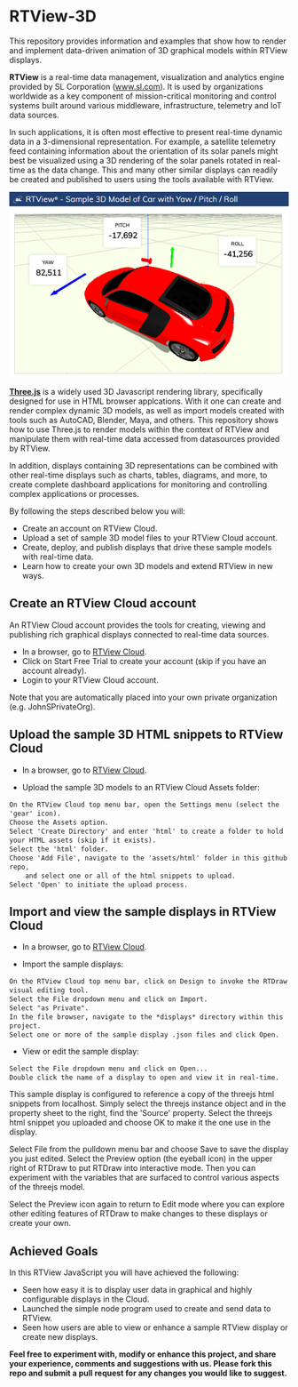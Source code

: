 # RTView-3D

This repository provides information and examples that show how to render and implement data-driven animation of 3D graphical models within RTView displays.   

**RTView** is a real-time data management, visualization and analytics engine provided by SL Corporation (www.sl.com). It is used by organizations worldwide as a key component of mission-critical monitoring and control systems built around various middleware, infrastructure, telemetry and IoT data sources.

In such applications, it is often most effective to present real-time dynamic data in a 3-dimensional representation. For example, a satellite telemetry feed containing information about the orientation of its solar panels might best be visualized using a 3D rendering of the solar panels rotated in real-time as the data change. This and many other similar displays can readily be created and published to users using the tools available with RTView.

![](assets/images/sample-car-3d.png)

**[Three.js](https://threejs.org/)** is a widely used 3D Javascript rendering library, specifically designed for use in HTML browser applcations. With it one can create and render complex dynamic 3D models, as well as import models created with tools such as AutoCAD, Blender, Maya, and others. This repository shows how to use Three.js to render models within the context of RTView and manipulate them with real-time data accessed from datasources provided by RTView.

In addition, displays containing 3D representations can be combined with other real-time displays such as charts, tables, diagrams, and more, to create complete dashboard applications for monitoring and controlling complex applications or processes.

By following the steps described below you will:

* Create an account on RTView Cloud.
* Upload a set of sample 3D model files to your RTView Cloud account.
* Create, deploy, and publish displays that drive these sample models with real-time data.
* Learn how to create your own 3D models and extend RTView in new ways.

## Create an RTView Cloud account
An RTView Cloud account provides the tools for creating, viewing and publishing rich graphical displays connected to real-time data sources.

* In a browser, go to [RTView Cloud](http://rtviewcloud.sl.com/).
* Click on Start Free Trial to create your account (skip if you have an account already).
* Login to your RTView Cloud account.

Note that you are automatically placed into your own private organization (e.g. JohnSPrivateOrg).

## Upload the sample 3D HTML snippets to RTView Cloud

* In a browser, go to [RTView Cloud](http://rtviewcloud.sl.com/).

* Upload the sample 3D models to an RTView Cloud Assets folder: 
```
On the RTView Cloud top menu bar, open the Settings menu (select the 'gear' icon).
Choose the Assets option.
Select 'Create Directory' and enter 'html' to create a folder to hold your HTML assets (skip if it exists).
Select the 'html' folder.
Choose 'Add File', navigate to the 'assets/html' folder in this github repo,
    and select one or all of the html snippets to upload.
Select 'Open' to initiate the upload process.
```

## Import and view the sample displays in RTView Cloud

* In a browser, go to [RTView Cloud](http://rtviewcloud.sl.com/).

* Import the sample displays:
```
On the RTView Cloud top menu bar, click on Design to invoke the RTDraw visual editing tool.
Select the File dropdown menu and click on Import.
Select "as Private". 
In the file browser, navigate to the *displays* directory within this project.
Select one or more of the sample display .json files and click Open.
```
* View or edit the sample display:
```
Select the File dropdown menu and click on Open...
Double click the name of a display to open and view it in real-time.
```
This sample display is configured to reference a copy of the threejs html snippets from localhost.
Simply select the threejs instance object and in the property sheet to the right, find the 'Source' property. Select the threejs html snippet you uploaded and choose OK to make it the one use in the display.

Select File from the pulldown menu bar and choose Save to save the display you just edited. Select the Preview option (the eyeball icon) in the upper right of RTDraw to put RTDraw into interactive mode. Then you can experiment with the variables that are surfaced to control various aspects of the threejs model.

Select the Preview icon again to return to Edit mode where you can explore other editing features of RTDraw to make changes to these displays or create your own.

## Achieved Goals
In this RTView JavaScript you will have achieved the following: 
* Seen how easy it is to display user data in graphical and highly configurable displays in the Cloud.
* Launched the simple node program used to create and send data to RTView.
* Seen how users are able to view or enhance a sample RTView display or create new displays.

**Feel free to experiment with, modify or enhance this project, and share your experience, comments and suggestions with us. Please fork this repo and submit a pull request for any changes you would like to suggest.**
